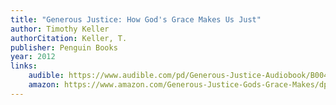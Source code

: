 ```yaml
---
title: "Generous Justice: How God's Grace Makes Us Just"
author: Timothy Keller
authorCitation: Keller, T.
publisher: Penguin Books
year: 2012
links:
    audible: https://www.audible.com/pd/Generous-Justice-Audiobook/B0049UKN0O
    amazon: https://www.amazon.com/Generous-Justice-Gods-Grace-Makes/dp/1594486077
---
```

